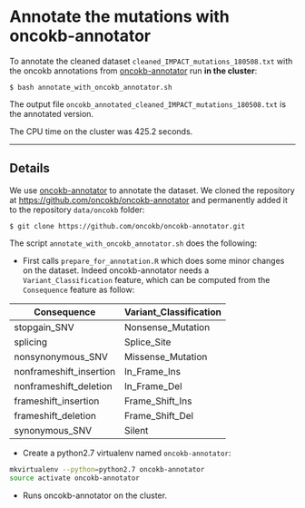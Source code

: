 # Annotate the mutations with oncokb-annotator

To annotate the cleaned dataset `cleaned_IMPACT_mutations_180508.txt` with the oncokb annotations from [oncokb-annotator](https://github.com/oncokb/oncokb-annotator) run **in the cluster**:
```shell
$ bash annotate_with_oncokb_annotator.sh
```

The output file `oncokb_annotated_cleaned_IMPACT_mutations_180508.txt` is the annotated version.

The CPU time on the cluster was 425.2 seconds.

***

## Details

We use [oncokb-annotator](https://github.com/oncokb/oncokb-annotator) to annotate the dataset. We cloned the repository at https://github.com/oncokb/oncokb-annotator and permanently added it to the repository `data/oncokb` folder:
```shell
$ git clone https://github.com/oncokb/oncokb-annotator.git
```

The script `annotate_with_oncokb_annotator.sh` does the following:

* First calls `prepare_for_annotation.R` which does some minor changes on the dataset. Indeed oncokb-annotator needs a `Variant_Classification` feature, which can be computed from the `Consequence` feature as follow:

| Consequence               | Variant_Classification |
| ------------------------- | ---------------------- |
| stopgain_SNV 				| Nonsense_Mutation		 |
| splicing 					| Splice_Site			 |
| nonsynonymous_SNV 		| Missense_Mutation		 |
| nonframeshift_insertion 	| In_Frame_Ins			 |
| nonframeshift_deletion 	| In_Frame_Del			 |
| frameshift_insertion 		| Frame_Shift_Ins		 |
| frameshift_deletion 		| Frame_Shift_Del		 |
| synonymous_SNV 			| Silent				 |	

* Create a python2.7 virtualenv named `oncokb-annotator`:
```bash
mkvirtualenv --python=python2.7 oncokb-annotator
source activate oncokb-annotator
```

* Runs oncokb-annotator on the cluster.